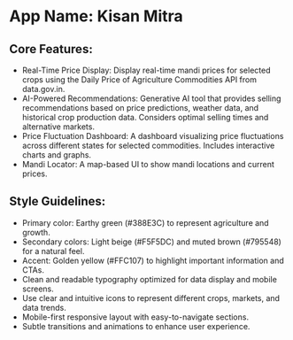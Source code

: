 # **App Name**: Kisan Mitra

## Core Features:

- Real-Time Price Display: Display real-time mandi prices for selected crops using the Daily Price of Agriculture Commodities API from data.gov.in.
- AI-Powered Recommendations: Generative AI tool that provides selling recommendations based on price predictions, weather data, and historical crop production data. Considers optimal selling times and alternative markets.
- Price Fluctuation Dashboard: A dashboard visualizing price fluctuations across different states for selected commodities. Includes interactive charts and graphs.
- Mandi Locator: A map-based UI to show mandi locations and current prices.

## Style Guidelines:

- Primary color: Earthy green (#388E3C) to represent agriculture and growth.
- Secondary colors: Light beige (#F5F5DC) and muted brown (#795548) for a natural feel.
- Accent: Golden yellow (#FFC107) to highlight important information and CTAs.
- Clean and readable typography optimized for data display and mobile screens.
- Use clear and intuitive icons to represent different crops, markets, and data trends.
- Mobile-first responsive layout with easy-to-navigate sections.
- Subtle transitions and animations to enhance user experience.